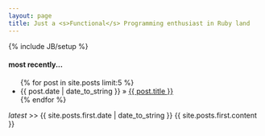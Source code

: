```yaml
---
layout: page
title: Just a <s>Functional</s> Programming enthusiast in Ruby land
---
```

{% include JB/setup %}

<article class="recent">
  <h4> most recently... </h4>
  <ul class="posts">
    {% for post in site.posts limit:5 %}
      <li><span>{{ post.date | date_to_string }}</span> &raquo; <a href="{{ BASE_PATH }}{{ post.url }}">{{ post.title }}</a></li>
    {% endfor %}
  </ul>
</article>

<article>
    <em> latest </em> >> {{ site.posts.first.date | date_to_string }}
    {{ site.posts.first.content }}
</article>
